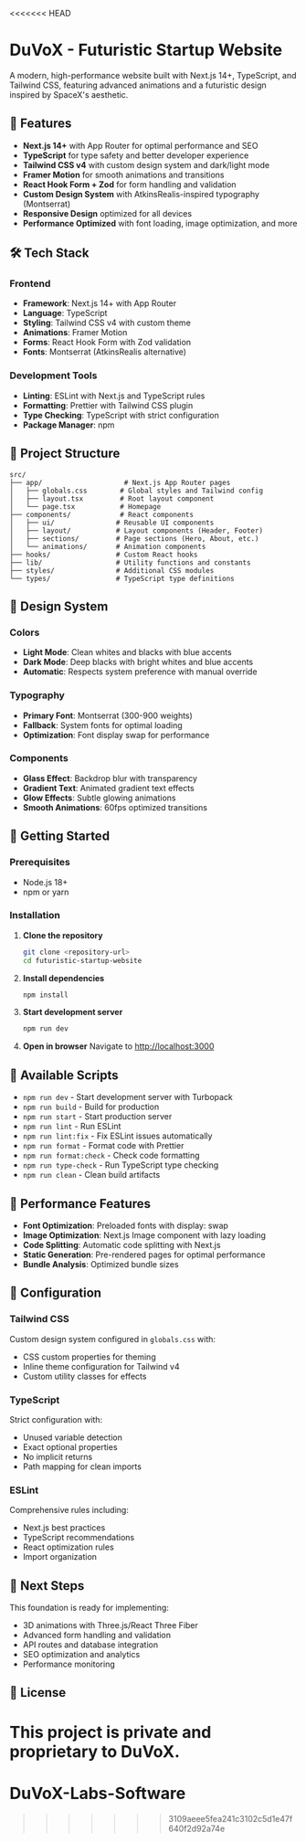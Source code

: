 <<<<<<< HEAD
# DuVoX - Futuristic Startup Website

A modern, high-performance website built with Next.js 14+, TypeScript, and Tailwind CSS, featuring advanced animations and a futuristic design inspired by SpaceX's aesthetic.

## 🚀 Features

- **Next.js 14+** with App Router for optimal performance and SEO
- **TypeScript** for type safety and better developer experience
- **Tailwind CSS v4** with custom design system and dark/light mode
- **Framer Motion** for smooth animations and transitions
- **React Hook Form + Zod** for form handling and validation
- **Custom Design System** with AtkinsRealis-inspired typography (Montserrat)
- **Responsive Design** optimized for all devices
- **Performance Optimized** with font loading, image optimization, and more

## 🛠️ Tech Stack

### Frontend
- **Framework**: Next.js 14+ with App Router
- **Language**: TypeScript
- **Styling**: Tailwind CSS v4 with custom theme
- **Animations**: Framer Motion
- **Forms**: React Hook Form with Zod validation
- **Fonts**: Montserrat (AtkinsRealis alternative)

### Development Tools
- **Linting**: ESLint with Next.js and TypeScript rules
- **Formatting**: Prettier with Tailwind CSS plugin
- **Type Checking**: TypeScript with strict configuration
- **Package Manager**: npm

## 📁 Project Structure

```
src/
├── app/                    # Next.js App Router pages
│   ├── globals.css        # Global styles and Tailwind config
│   ├── layout.tsx         # Root layout component
│   └── page.tsx           # Homepage
├── components/            # React components
│   ├── ui/               # Reusable UI components
│   ├── layout/           # Layout components (Header, Footer)
│   ├── sections/         # Page sections (Hero, About, etc.)
│   └── animations/       # Animation components
├── hooks/                # Custom React hooks
├── lib/                  # Utility functions and constants
├── styles/               # Additional CSS modules
└── types/                # TypeScript type definitions
```

## 🎨 Design System

### Colors
- **Light Mode**: Clean whites and blacks with blue accents
- **Dark Mode**: Deep blacks with bright whites and blue accents
- **Automatic**: Respects system preference with manual override

### Typography
- **Primary Font**: Montserrat (300-900 weights)
- **Fallback**: System fonts for optimal loading
- **Optimization**: Font display swap for performance

### Components
- **Glass Effect**: Backdrop blur with transparency
- **Gradient Text**: Animated gradient text effects
- **Glow Effects**: Subtle glowing animations
- **Smooth Animations**: 60fps optimized transitions

## 🚀 Getting Started

### Prerequisites
- Node.js 18+ 
- npm or yarn

### Installation

1. **Clone the repository**
   ```bash
   git clone <repository-url>
   cd futuristic-startup-website
   ```

2. **Install dependencies**
   ```bash
   npm install
   ```

3. **Start development server**
   ```bash
   npm run dev
   ```

4. **Open in browser**
   Navigate to [http://localhost:3000](http://localhost:3000)

## 📜 Available Scripts

- `npm run dev` - Start development server with Turbopack
- `npm run build` - Build for production
- `npm run start` - Start production server
- `npm run lint` - Run ESLint
- `npm run lint:fix` - Fix ESLint issues automatically
- `npm run format` - Format code with Prettier
- `npm run format:check` - Check code formatting
- `npm run type-check` - Run TypeScript type checking
- `npm run clean` - Clean build artifacts

## 🎯 Performance Features

- **Font Optimization**: Preloaded fonts with display: swap
- **Image Optimization**: Next.js Image component with lazy loading
- **Code Splitting**: Automatic code splitting with Next.js
- **Static Generation**: Pre-rendered pages for optimal performance
- **Bundle Analysis**: Optimized bundle sizes

## 🔧 Configuration

### Tailwind CSS
Custom design system configured in `globals.css` with:
- CSS custom properties for theming
- Inline theme configuration for Tailwind v4
- Custom utility classes for effects

### TypeScript
Strict configuration with:
- Unused variable detection
- Exact optional properties
- No implicit returns
- Path mapping for clean imports

### ESLint
Comprehensive rules including:
- Next.js best practices
- TypeScript recommendations
- React optimization rules
- Import organization

## 🌟 Next Steps

This foundation is ready for implementing:
- 3D animations with Three.js/React Three Fiber
- Advanced form handling and validation
- API routes and database integration
- SEO optimization and analytics
- Performance monitoring

## 📄 License

This project is private and proprietary to DuVoX.
=======
# DuVoX-Labs-Software
>>>>>>> 3109aeee5fea241c3102c5d1e47f640f2d92a74e

